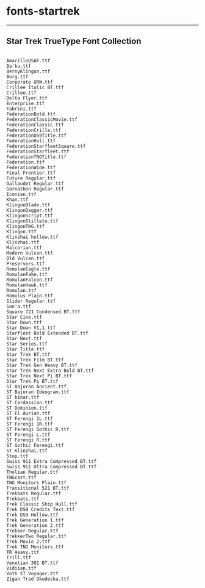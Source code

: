 <h1>fonts-startrek</h1>
<hr>
<h2>Star Trek TrueType Font Collection</h2>

<code>
AmarilloUSAF.ttf
Ba'ku.ttf
BernyKlingon.ttf
Borg.ttf
Corporate URW.ttf
Crillee Italic BT.ttf
Crillee.ttf
Delta Flyer.ttf
Enterprise.ttf
Fabrini.ttf
FederationBold.ttf
FederationClassicMovie.ttf
FederationClassic.ttf
FederationCrille.ttf
FederationDS9Title.ttf
FederationHull.ttf
FederationStarfleetSquare.ttf
FederationStarfleet.ttf
FederationTNGTitle.ttf
Federation.ttf
FederationWide.ttf
Final Frontier.ttf
Future Regular.ttf
Gallaudet Regular.ttf
Gornathon Regular.ttf
Iconian.ttf
Khan.ttf
KlingonBlade.ttf
KlingonDagger.ttf
KlingonScript.ttf
KlingonStilleto.ttf
KlingonTNG.ttf
Klingon.ttf
Klinzhai hollow.ttf
Klinzhai.ttf
Malcorian.ttf
Modern Vulcan.ttf
Old Vulcan.ttf
Preservers.ttf
RomulanEagle.ttf
RomulanFake.ttf
RomulanFalcon.ttf
RomulanHawk.ttf
Romulan.ttf
Romulus Plain.ttf
Slider Regular.ttf
Son'a.ttf
Square 721 Condensed BT.ttf
Star Cine.ttf
Star Down.ttf
Star Down V1.1.ttf
Starfleet Bold Extended BT.ttf
Star Next.ttf
Star Series.ttf
Star Title.ttf
Star Trek BT.ttf
Star Trek Film BT.ttf
Star Trek Gen Heavy BT.ttf
Star Trek Next Extra Bold BT.ttf
Star Trek Next Pi BT.ttf
Star Trek Pi BT.ttf
ST Bajoran Ancient.ttf
ST Bajoran Ideogram.ttf
ST binar.ttf
ST Cardassian.ttf
ST Dominion.ttf
ST El Aurian.ttf
ST Ferengi 1L.ttf
ST Ferengi 1R.ttf
ST Ferengi Gothic R.ttf
ST Ferengi L.ttf
ST Ferengi R.ttf
ST Gothic Ferengi.ttf
ST Klinzhai.ttf
Stop.ttf
Swiss 911 Extra Compressed BT.ttf
Swiss 911 Ultra Compressed BT.ttf
Tholian Regular.ttf
TNGcast.ttf
TNG Monitors Plain.ttf
Transitional 521 BT.ttf
Trekbats Regular.ttf
Trekbats.ttf
Trek Classic Ship Hull.ttf
Trek DS9 Credits Text.ttf
Trek DS9 Hollow.ttf
Trek Generation 1.ttf
Trek Generation 2.ttf
Trekker Regular.ttf
TrekkerTwo Regular.ttf
Trek Movie 2.ttf
Trek TNG Monitors.ttf
TR Heavy.ttf
Trill.ttf
Venetian 301 BT.ttf
Vidiian.ttf
Voth ST Voyager.ttf
Zigan Trad Okudeska.ttf
</code>
